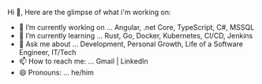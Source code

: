 Hi 👋, Here are the glimpse of what i'm working on:

- 🔭 I’m currently working on ... Angular, .net Core, TypeScript, C#, MSSQL
- 🌱 I’m currently learning ... Rust, Go, Docker, Kubernetes, CI/CD, Jenkins
- 💬 Ask me about ... Development, Personal Growth, Life of a Software Engineer, IT/Tech
- 📫 How to reach me: ... <a href="mailto:kumarsachinguri@gmail.com" style="text-decoration: none;">Gmail</a> | <a href="https://www.linkedin.com/in/sachin-guri/" style="text-decoration: none;">LinkedIn</a>
- 😄 Pronouns: ... he/him
